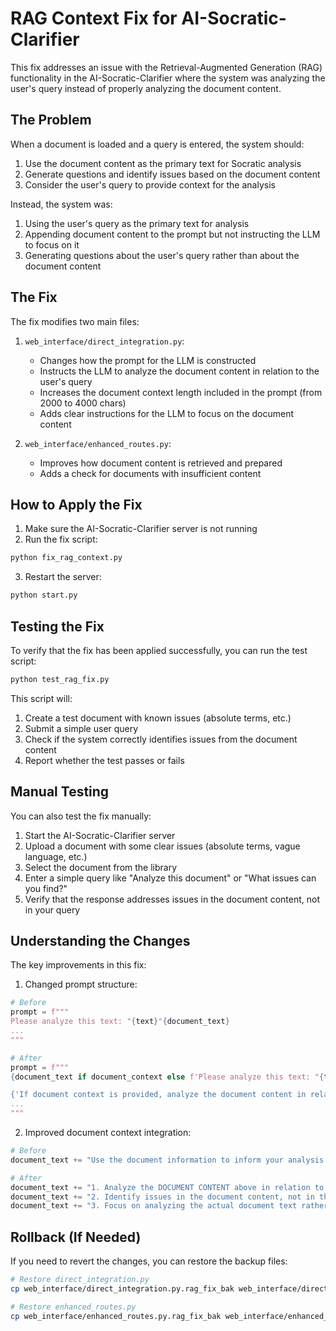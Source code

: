 # RAG Context Fix for AI-Socratic-Clarifier

This fix addresses an issue with the Retrieval-Augmented Generation (RAG) functionality in the AI-Socratic-Clarifier where the system was analyzing the user's query instead of properly analyzing the document content.

## The Problem

When a document is loaded and a query is entered, the system should:
1. Use the document content as the primary text for Socratic analysis
2. Generate questions and identify issues based on the document content
3. Consider the user's query to provide context for the analysis

Instead, the system was:
1. Using the user's query as the primary text for analysis
2. Appending document content to the prompt but not instructing the LLM to focus on it
3. Generating questions about the user's query rather than about the document content

## The Fix

The fix modifies two main files:

1. `web_interface/direct_integration.py`:
   - Changes how the prompt for the LLM is constructed
   - Instructs the LLM to analyze the document content in relation to the user's query
   - Increases the document context length included in the prompt (from 2000 to 4000 chars)
   - Adds clear instructions for the LLM to focus on the document content

2. `web_interface/enhanced_routes.py`:
   - Improves how document content is retrieved and prepared
   - Adds a check for documents with insufficient content

## How to Apply the Fix

1. Make sure the AI-Socratic-Clarifier server is not running
2. Run the fix script:

```bash
python fix_rag_context.py
```

3. Restart the server:

```bash
python start.py
```

## Testing the Fix

To verify that the fix has been applied successfully, you can run the test script:

```bash
python test_rag_fix.py
```

This script will:
1. Create a test document with known issues (absolute terms, etc.)
2. Submit a simple user query
3. Check if the system correctly identifies issues from the document content
4. Report whether the test passes or fails

## Manual Testing

You can also test the fix manually:

1. Start the AI-Socratic-Clarifier server
2. Upload a document with some clear issues (absolute terms, vague language, etc.)
3. Select the document from the library
4. Enter a simple query like "Analyze this document" or "What issues can you find?"
5. Verify that the response addresses issues in the document content, not in your query

## Understanding the Changes

The key improvements in this fix:

1. Changed prompt structure:
```python
# Before
prompt = f"""
Please analyze this text: "{text}"{document_text}
...
"""

# After
prompt = f"""
{document_text if document_context else f'Please analyze this text: "{text}"'}

{'If document context is provided, analyze the document content in relation to the user query: "' + text + '"' if document_context else ''}
...
"""
```

2. Improved document context integration:
```python
# Before
document_text += "Use the document information to inform your analysis.\n"

# After
document_text += "1. Analyze the DOCUMENT CONTENT above in relation to the USER QUERY.\n"
document_text += "2. Identify issues in the document content, not in the user's query.\n"
document_text += "3. Focus on analyzing the actual document text rather than the query itself.\n"
```

## Rollback (If Needed)

If you need to revert the changes, you can restore the backup files:

```bash
# Restore direct_integration.py
cp web_interface/direct_integration.py.rag_fix_bak web_interface/direct_integration.py

# Restore enhanced_routes.py
cp web_interface/enhanced_routes.py.rag_fix_bak web_interface/enhanced_routes.py
```
